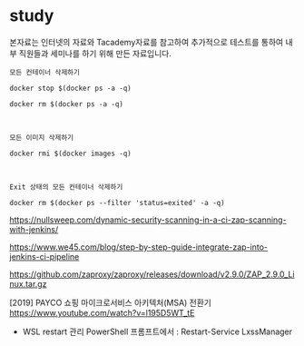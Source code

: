 # study

본자료는 인터넷의 자료와 Tacademy자료를 참고하여 추가적으로 테스트를 통하여 내부 직원들과 세미나를 하기 위해 만든 자료입니다.


```
모든 컨테이너 삭제하기

docker stop $(docker ps -a -q)

docker rm $(docker ps -a -q)



모든 이미지 삭제하기

docker rmi $(docker images -q)



Exit 상태의 모든 컨테이너 삭제하기

docker rm $(docker ps --filter 'status=exited' -a -q)
```


https://nullsweep.com/dynamic-security-scanning-in-a-ci-zap-scanning-with-jenkins/

https://www.we45.com/blog/step-by-step-guide-integrate-zap-into-jenkins-ci-pipeline

https://github.com/zaproxy/zaproxy/releases/download/v2.9.0/ZAP_2.9.0_Linux.tar.gz

[2019] PAYCO 쇼핑 마이크로서비스 아키텍처(MSA) 전환기
https://www.youtube.com/watch?v=l195D5WT_tE



* WSL restart
관리 PowerShell 프롬프트에서 : Restart-Service LxssManager
